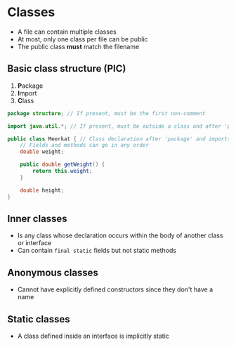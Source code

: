 # Classes

- A file can contain multiple classes
- At most, only one class per file can be public
- The public class **must** match the filename

## Basic class structure (PIC)

1. **P**ackage
2. **I**mport
3. **C**lass

``` java
package structure; // If present, must be the first non-comment

import java.util.*; // If present, must be outside a class and after 'package'

public class Meerkat { // Class declaration after 'package' and imports
    // Fields and methods can go in any order
    double weight;

    public double getWeight() {
        return this.weight;
    }

    double height;
}
```

## Inner classes

- Is any class whose declaration occurs within the body of another class or interface
- Can contain `final static` fields but not static methods

## Anonymous classes

- Cannot have explicitly defined constructors since they don't have a name

## Static classes

- A class defined inside an interface is implicitly static
